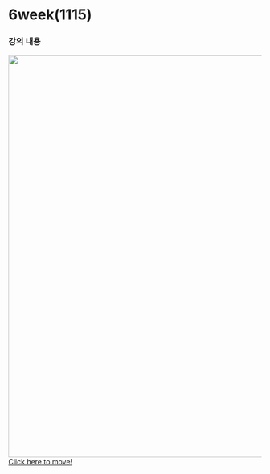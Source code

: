 # 6week(1115)

### 강의 내용
<a href="https://velog.io/@davin0706/Ecole-%EC%BA%A1%EC%8A%A4%ED%86%A4-%EB%94%94%EC%9E%90%EC%9D%B8-6%EC%A3%BC%EC%B0%A8" target="_blank">
<img src="https://github.com/user-attachments/assets/841492c0-67e4-42f7-a235-2b401959fc89" width="800"><br>
Click here to move!</a>
